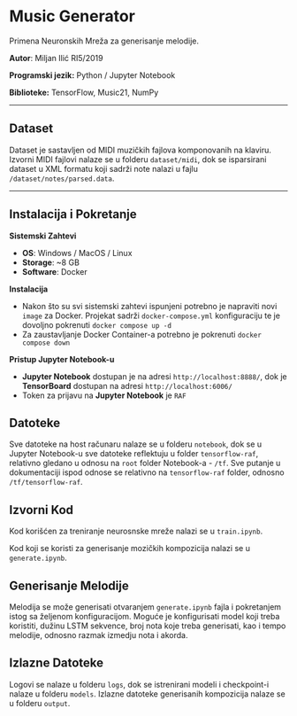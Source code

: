 # Music Generator

Primena Neuronskih Mreža za generisanje melodije. 

**Autor**: Miljan Ilić RI5/2019

**Programski jezik:** Python / Jupyter Notebook

**Biblioteke:** TensorFlow, Music21, NumPy

---

## Dataset

Dataset je sastavljen od MIDI muzičkih fajlova komponovanih na klaviru. Izvorni MIDI fajlovi nalaze se u folderu
`dataset/midi`, dok se isparsirani dataset u XML formatu koji sadrži note nalazi u fajlu `/dataset/notes/parsed.data`.

---

## Instalacija i Pokretanje

**Sistemski Zahtevi**

- **OS**: Windows / MacOS / Linux
- **Storage**: ~8 GB
- **Software**: Docker

**Instalacija**

- Nakon što su svi sistemski zahtevi ispunjeni potrebno je napraviti novi `image` za Docker. Projekat sadrži `docker-compose.yml` konfiguraciju te je dovoljno pokrenuti `docker compose up -d`
- Za zaustavljanje Docker Container-a potrebno je pokrenuti `docker compose down`

**Pristup Jupyter Notebook-u**

- **Jupyter Notebook** dostupan je na adresi `http://localhost:8888/`, dok je **TensorBoard** dostupan na adresi `http://localhost:6006/`
- Token za prijavu na **Jupyter Notebook** je `RAF`

## Datoteke

Sve datoteke na host računaru nalaze se u folderu `notebook`, dok se u Jupyter Notebook-u sve datoteke reflektuju u folder `tensorflow-raf`, relativno gledano u odnosu na `root` folder Notebook-a - `/tf`. Sve putanje u 
dokumentaciji ispod odnose se relativno na `tensorflow-raf` folder, odnosno `/tf/tensorflow-raf`.

## Izvorni Kod

Kod korišćen za treniranje neurosnske mreže nalazi se u `train.ipynb`.

Kod koji se koristi za generisanje mozičkih kompozicija nalazi se u `generate.ipynb`.

## Generisanje Melodije

Melodija se može generisati otvaranjem `generate.ipynb` fajla i pokretanjem istog sa željenom konfiguracijom.
Moguće je konfigurisati model koji treba koristiti, dužinu LSTM sekvence, broj nota koje treba generisati, kao i tempo
melodije, odnosno razmak izmedju nota i akorda.

## Izlazne Datoteke

Logovi se nalaze u folderu `logs`, dok se istrenirani modeli i checkpoint-i nalaze u folderu `models`. 
Izlazne datoteke generisanih kompozicija nalaze se u folderu `output`.


 
